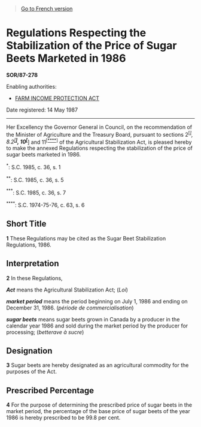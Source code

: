 > [Go to French version](/fr/Règlements/Décrets,%20ordonnances%20et%20règlements%20statutaires/87/278.md)

# Regulations Respecting the Stabilization of the Price of Sugar Beets Marketed in 1986

**SOR/87-278**

Enabling authorities: 
- [FARM INCOME PROTECTION ACT](/en/Acts/Statutes%20of%20Canada/1991/c.%2022.md)

Date registered: 14 May 1987

----------

Her Excellency the Governor General in Council, on the recommendation of the Minister of Agriculture and the Treasury Board, pursuant to sections 2<sup><a href='#fn_SOR-87-278_e_hq_6047'>[*]</a></sup>, 8.2<sup><a href='#fn_SOR-87-278_e_hq_6048'>[**]</a></sup>, 10<sup><a href='#fn_SOR-87-278_e_hq_6049'>[***]</a></sup> and 11<sup><a href='#fn_SOR-87-278_e_hq_6050'>[****]</a></sup> of the Agricultural Stabilization Act, is pleased hereby to make the annexed Regulations respecting the stabilization of the price of sugar beets marketed in 1986.

<a name='fn_SOR-87-278_e_hq_6047'><sup>*</sup></a>: S.C. 1985, c. 36, s. 1<br />

<a name='fn_SOR-87-278_e_hq_6048'><sup>**</sup></a>: S.C. 1985, c. 36, s. 5<br />

<a name='fn_SOR-87-278_e_hq_6049'><sup>***</sup></a>: S.C. 1985, c. 36, s. 7<br />

<a name='fn_SOR-87-278_e_hq_6050'><sup>****</sup></a>: S.C. 1974-75-76, c. 63, s. 6<br />




## Short Title


**1** These Regulations may be cited as the Sugar Beet Stabilization Regulations, 1986.




## Interpretation


**2** In these Regulations,

***Act*** means the Agricultural Stabilization Act; (*Loi*)

***market period*** means the period beginning on July 1, 1986 and ending on December 31, 1986. (*période de commercialisation*)

***sugar beets*** means sugar beets grown in Canada by a producer in the calendar year 1986 and sold during the market period by the producer for processing; (*betterave à sucre*)




## Designation


**3** Sugar beets are hereby designated as an agricultural commodity for the purposes of the Act.




## Prescribed Percentage


**4** For the purpose of determining the prescribed price of sugar beets in the market period, the percentage of the base price of sugar beets of the year 1986 is hereby prescribed to be 99.8 per cent.


